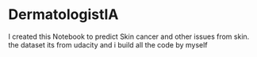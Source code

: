 # DermatologistIA
I created this Notebook to predict Skin cancer and other issues from skin. the dataset its from udacity and i build all the code by myself
